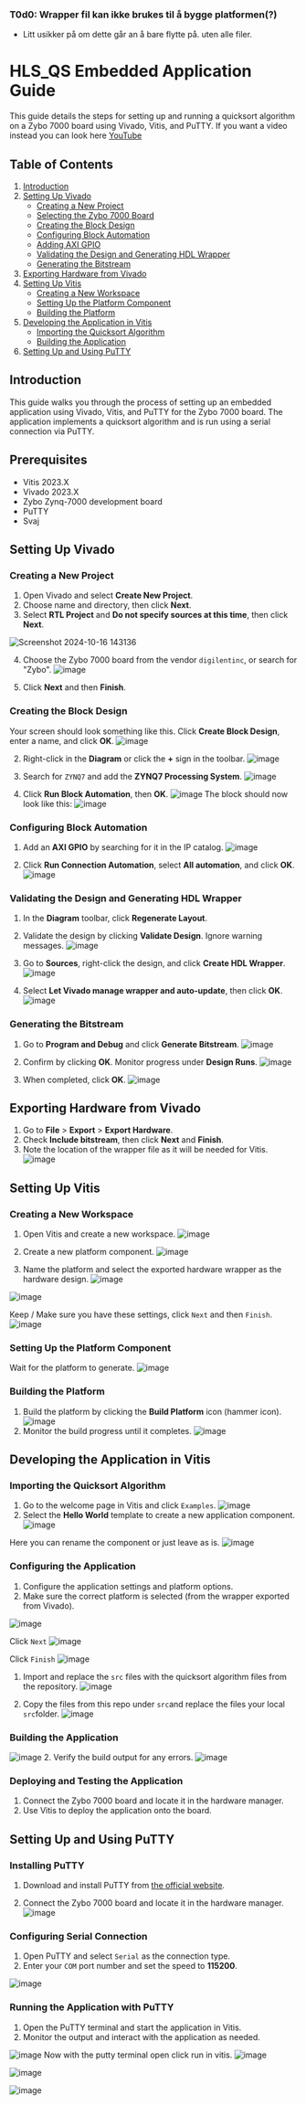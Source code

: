 ### T0d0: Wrapper fil kan ikke brukes til å bygge platformen(?)
   * Litt usikker på om dette går an å bare flytte på. uten alle filer. 

# HLS_QS Embedded Application Guide

This guide details the steps for setting up and running a quicksort algorithm on a Zybo 7000 board using Vivado, Vitis, and PuTTY.
If you want a video instead you can look here [YouTube](https://www.youtube.com/watch?v=c9cXk7Su5Zw)


## Table of Contents
1. [Introduction](#introduction)
2. [Setting Up Vivado](#setting-up-vivado)
   - [Creating a New Project](#creating-a-new-project)
   - [Selecting the Zybo 7000 Board](#selecting-the-zybo-7000-board)
   - [Creating the Block Design](#creating-the-block-design)
   - [Configuring Block Automation](#configuring-block-automation)
   - [Adding AXI GPIO](#adding-axi-gpio)
   - [Validating the Design and Generating HDL Wrapper](#validating-the-design-and-generating-hdl-wrapper)
   - [Generating the Bitstream](#generating-the-bitstream)
3. [Exporting Hardware from Vivado](#exporting-hardware-from-vivado)
4. [Setting Up Vitis](#setting-up-vitis)
   - [Creating a New Workspace](#creating-a-new-workspace)
   - [Setting Up the Platform Component](#setting-up-the-platform-component)
   - [Building the Platform](#building-the-platform)
5. [Developing the Application in Vitis](#developing-the-application-in-vitis)
   - [Importing the Quicksort Algorithm](#importing-the-quicksort-algorithm)
   - [Building the Application](#building-the-application)
6. [Setting Up and Using PuTTY](#setting-up-and-using-putty)

## Introduction

This guide walks you through the process of setting up an embedded application using Vivado, Vitis, and PuTTY for the Zybo 7000 board. The application implements a quicksort algorithm and is run using a serial connection via PuTTY.

## Prerequisites
* Vitis 2023.X
* Vivado 2023.X
* Zybo Zynq-7000 development board
* PuTTY
* Svaj



## Setting Up Vivado

### Creating a New Project
1. Open Vivado and select **Create New Project**.
2. Choose name and directory, then click **Next**.
3. Select **RTL Project** and **Do not specify sources at this time**, then click **Next**.

![Screenshot 2024-10-16 143136](https://github.com/user-attachments/assets/cbce6e96-e663-4c9e-aff1-c7ee4b90696f)

4. Choose the Zybo 7000 board from the vendor `digilentinc`, or search for "Zybo".
  ![image](https://github.com/user-attachments/assets/88584c4b-6295-4a8e-bdb9-e46600c05e08)

5. Click **Next** and then **Finish**.





 ### Creating the Block Design
Your screen should look something like this. Click **Create Block Design**, enter a name, and click **OK**.
![image](https://github.com/user-attachments/assets/a8c47bd5-ada9-43fc-84fc-8f2fd77f3344)

2. Right-click in the **Diagram** or click the **+** sign in the toolbar.
![image](https://github.com/user-attachments/assets/a0ddf7c0-b8d8-4366-b06f-232898b4ca44)

3. Search for `ZYNQ7` and add the **ZYNQ7 Processing System**.
 ![image](https://github.com/user-attachments/assets/50ad7d2b-d8e0-4bb4-bbc0-7f7ec2a1325f)

4. Click **Run Block Automation**, then **OK**.
 ![image](https://github.com/user-attachments/assets/11697f28-9a59-42b6-ac24-ab102d2ac66f)
 The block should now look like this: 
![image](https://github.com/user-attachments/assets/5c8031b8-49ad-4213-bb53-dd74c6361667)





### Configuring Block Automation

1. Add an **AXI GPIO** by searching for it in the IP catalog.
![image](https://github.com/user-attachments/assets/de12f25f-2afb-4690-b178-26110b7f1507)

2. Click **Run Connection Automation**, select **All automation**, and click **OK**.
![image](https://github.com/user-attachments/assets/91323b2b-675a-442d-864b-bebfc8dfd507)





### Validating the Design and Generating HDL Wrapper

1. In the **Diagram** toolbar, click **Regenerate Layout**.
2. Validate the design by clicking **Validate Design**. Ignore warning messages.
![image](https://github.com/user-attachments/assets/30346bfb-7333-4769-b247-b42b8435cbae)

3. Go to **Sources**, right-click the design, and click **Create HDL Wrapper**.
![image](https://github.com/user-attachments/assets/c0638b5d-f785-4ede-9fc2-b51e85ce070d)

4. Select **Let Vivado manage wrapper and auto-update**, then click **OK**.
![image](https://github.com/user-attachments/assets/34f64415-a210-42df-9180-764e9fbaec2c)





### Generating the Bitstream

1. Go to **Program and Debug** and click **Generate Bitstream**.
![image](https://github.com/user-attachments/assets/ec8408a8-0dd3-46a8-95e1-ff79e8bc351b)
2. Confirm by clicking **OK**. Monitor progress under **Design Runs**.
![image](https://github.com/user-attachments/assets/61717502-c05e-45e3-8b34-3c286e4f0ca7)

3. When completed, click **OK**.
![image](https://github.com/user-attachments/assets/804c43a1-4cec-4749-a461-5c3816d1d92a)




## Exporting Hardware from Vivado

1. Go to **File** > **Export** > **Export Hardware**.
2. Check **Include bitstream**, then click **Next** and **Finish**.
3. Note the location of the wrapper file as it will be needed for Vitis.
![image](https://github.com/user-attachments/assets/78268229-aef5-44fe-affb-230f4b63ad3f)




## Setting Up Vitis
### Creating a New Workspace


1. Open Vitis and create a new workspace.
![image](https://github.com/user-attachments/assets/0c1c5f11-ade4-4f8a-9176-5ca944e722ac)

2. Create a new platform component.
![image](https://github.com/user-attachments/assets/f8dd3985-4873-4353-8a63-4cb369fdca13)

3. Name the platform and select the exported hardware wrapper as the hardware design.
![image](https://github.com/user-attachments/assets/00eff955-8e13-4c68-9bb3-c2a4847f2984)

![image](https://github.com/user-attachments/assets/c2a976d4-51e7-41e2-96a1-6b0cbcd0ff12)

Keep / Make sure you have these settings, click `Next` and then `Finish`. 
![image](https://github.com/user-attachments/assets/64bcd69b-07f0-44ee-8d32-b6884f8e5031)

### Setting Up the Platform Component
Wait for the platform to generate.
![image](https://github.com/user-attachments/assets/3b29d844-0f97-47de-8097-78947dc742bd)



### Building the Platform

1. Build the platform by clicking the **Build Platform** icon (hammer icon).
![image](https://github.com/user-attachments/assets/3eda471a-8dc7-403b-8441-b46d2f8d18a4)
2. Monitor the build progress until it completes.
![image](https://github.com/user-attachments/assets/f6d5664d-3f47-4015-98c7-fe4ef82f36d4)



## Developing the Application in Vitis
### Importing the Quicksort Algorithm

1. Go to the welcome page in Vitis and click `Examples`.
![image](https://github.com/user-attachments/assets/637239ae-3a89-4ad2-ae34-6ae28f8625c2)
2. Select the **Hello World** template to create a new application component.
![image](https://github.com/user-attachments/assets/1560a4b8-0eb6-4a50-ab93-c5d8b00b364f)

Here you can rename the component or just leave as is. 
![image](https://github.com/user-attachments/assets/8adbe879-7e33-4128-9de1-fbc3e72164fe)
### Configuring the Application


1. Configure the application settings and platform options.
2. Make sure the correct platform is selected (from the wrapper exported from Vivado).

![image](https://github.com/user-attachments/assets/3d807949-a17b-4d4c-aecf-f7e2196b9ac4)

Click `Next`
![image](https://github.com/user-attachments/assets/98eb5020-58c0-4368-9537-dfbf849e473b)

Click `Finish`
![image](https://github.com/user-attachments/assets/7fdaed3b-10d0-416d-8cfa-61bf8c3bbce7)


1. Import and replace the `src` files with the quicksort algorithm files from the repository.
![image](https://github.com/user-attachments/assets/c0bf33cd-aced-476f-a9bd-e1baa37982e2) 

2. Copy the files from this repo under `src`and replace the files your local `src`folder. 
![image](https://github.com/user-attachments/assets/4c86dc8f-5f02-4f20-a76a-0cac44fdd3c4)


### Building the Application
![image](https://github.com/user-attachments/assets/1443f55f-0d1f-4b56-b0a6-604d03090fe9)
2. Verify the build output for any errors.
![image](https://github.com/user-attachments/assets/f8a89307-dd9c-4202-ba3d-acd3a18eec7f)




### Deploying and Testing the Application
1. Connect the Zybo 7000 board and locate it in the hardware manager.
2. Use Vitis to deploy the application onto the board.


## Setting Up and Using PuTTY

### Installing PuTTY
1. Download and install PuTTY from [the official website](https://www.putty.org).

1. Connect the Zybo 7000 board and locate it in the hardware manager.
![image](https://github.com/user-attachments/assets/048a8d3b-264e-4e9b-be1a-f7273451bdd8)
### Configuring Serial Connection

1. Open PuTTY and select `Serial` as the connection type.
2. Enter your `COM` port number and set the speed to **115200**.



![image](https://github.com/user-attachments/assets/212d6fab-bc64-453b-98b0-c6aae6592d0d)

### Running the Application with PuTTY
1. Open the PuTTY terminal and start the application in Vitis.
2. Monitor the output and interact with the application as needed.

![image](https://github.com/user-attachments/assets/97c953cf-ac43-4eb9-81bf-0779c026f454)
Now with the putty terminal open click run in vitis. 
![image](https://github.com/user-attachments/assets/a175b7d6-df42-4a61-b498-3529ed745054)

![image](https://github.com/user-attachments/assets/cae0691a-ce57-4d04-b20c-3b428d2c75b4)

![image](https://github.com/user-attachments/assets/5bcca538-a502-47af-8247-531b417f8d9d)











